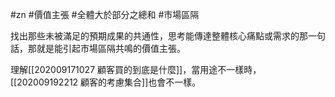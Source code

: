 #zn #價值主張 #全體大於部分之總和 #市場區隔 

找出那些未被滿足的預期成果的共通性，思考能傳達整體核心痛點或需求的那一句話，那就是能引起市場區隔共鳴的價值主張。

理解[[202009171027 顧客買的到底是什麼]]，當用途不一樣時，[[202009192212 顧客的考慮集合]]也會不一樣。